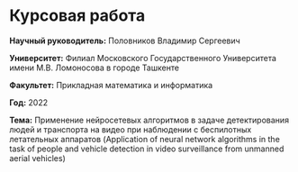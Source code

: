# Курсовая работа

**Научный руководитель:** Половников Владимир Сергеевич

**Университет:** Филиал Московского Государственного Университета имени М.В. Ломоносова в городе Ташкенте

**Факультет:** Прикладная математика и информатика

**Год:** 2022

**Тема:** Применение нейросетевых алгоритмов в задаче детектирования людей и транспорта на видео при наблюдении с беспилотных летательных аппаратов (Application of neural network algorithms in the task of people and vehicle detection in video surveillance from unmanned aerial vehicles)
